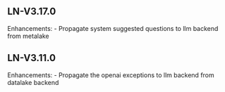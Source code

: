 ## LN-V3.17.0
Enhancements:
    - Propagate system suggested questions to llm backend from metalake

## LN-V3.11.0

Enhancements:
    - Propagate the openai exceptions to llm backend from datalake backend


